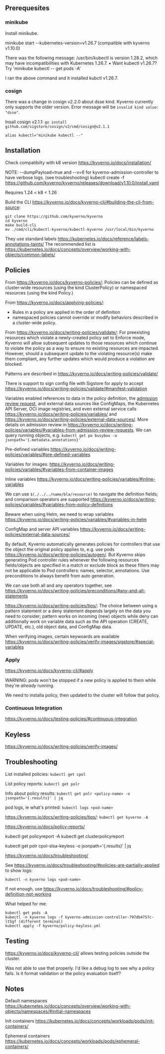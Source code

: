 ## Prerequesites

### minikube

Install minikube.

minikube start --kubernetes-version=v1.26.7 (compatible with kyverno v1.10.0)

There was the following message:
/usr/bin/kubectl is version 1.28.2, which may have incompatibilities with Kubernetes 1.26.7.
    ▪ Want kubectl v1.26.7? Try 'minikube kubectl -- get pods -A'

I ran the above command and it installed kubctl v1.26.7.

### cosign

There was a change in cosign v2.2.0 about dsse kind. Kyverno currently only supports the older version.
Error message will be `invalid kind value: "dsse"`.

Insall cosign v2.1.1: `go install github.com/sigstore/cosign/v2/cmd/cosign@v2.1.1`

`alias kubectl="minikube kubectl --"`

## Installation

Check compatibilty with k8 version https://kyverno.io/docs/installation/

NOTE: --dumpPayload=true and --v=6 for kyverno-admission-controller to have verbose logs. (see troubleshooting)
kubectl create -f https://github.com/kyverno/kyverno/releases/download/v1.10.0/install.yaml

Requires 1.24 < k8 < 1.26

Build the CLI https://kyverno.io/docs/kyverno-cli/#building-the-cli-from-source:

```
git clone https://github.com/kyverno/kyverno
cd kyverno
make build-cli
mv ./cmd/cli/kubectl-kyverno/kubectl-kyverno /usr/local/bin/kyverno
```

They use standard labels https://kubernetes.io/docs/reference/labels-annotations-taints/
The recommended list is https://kubernetes.io/docs/concepts/overview/working-with-objects/common-labels/

## Policies

From https://kyverno.io/docs/kyverno-policies/: Policies can be defined as cluster-wide resources (using the kind ClusterPolicy) or namespaced resources (using the kind Policy.) 

From https://kyverno.io/docs/applying-policies/:
- Rules in a policy are applied in the order of definition 
- namespaced policies cannot override or modify behaviors described in a cluster-wide policy.

From https://kyverno.io/docs/writing-policies/validate/: For preexisting resources which violate a newly-created policy set to Enforce mode, Kyverno will allow subsequent updates to those resources which continue to violate the policy as a way to ensure no existing resources are impacted. However, should a subsequent update to the violating resource(s) make them compliant, any further updates which would produce a violation are blocked.

Patterns are described in https://kyverno.io/docs/writing-policies/validate/

There is support to sign config file with Sigstore for apply to accept https://kyverno.io/docs/writing-policies/validate/#manifest-validation

Variables enabled references to data in the policy definition, the [admission review request](https://kubernetes.io/docs/reference/access-authn-authz/extensible-admission-controllers/#request), and external data sources like ConfigMaps, the Kubernetes API Server, OCI image registries, and even external service calls https://kyverno.io/docs/writing-policies/variables/ and https://kyverno.io/docs/writing-policies/external-data-sources/. More details on admission review in https://kyverno.io/docs/writing-policies/variables/#variables-from-admission-review-requests. We can query running objects, e.g. `kubectl get po busybox -o jsonpath='{.metadata.annotations}'`

Pre-defined variables https://kyverno.io/docs/writing-policies/variables/#pre-defined-variables

Variables for images: https://kyverno.io/docs/writing-policies/variables/#variables-from-container-images

Inline variables https://kyverno.io/docs/writing-policies/variables/#inline-variables

We can use `$(./../../name/bla/resource)` to navigate the definition fields; and comparison operators are supported https://kyverno.io/docs/writing-policies/variables/#variables-from-policy-definitions

Beware when using Helm, we need to wrap variables https://kyverno.io/docs/writing-policies/variables/#variables-in-helm

ConfigMap and server API variables https://kyverno.io/docs/writing-policies/external-data-sources/

By default, Kyverno automatically generates policies for controllers that use the object the original policy applies to, e.g. use pods https://kyverno.io/docs/writing-policies/autogen/. But Kyverno skips generating Pod controller rules whenever the following resources fields/objects are specified in a match or exclude block as these filters may not be applicable to Pod controllers: names, selector, annotations. Use preconditions to always benefit from auto generation.

We can use both all and any operators together, see https://kyverno.io/docs/writing-policies/preconditions/#any-and-all-statements

https://kyverno.io/docs/writing-policies/tips/: The choice between using a pattern statement or a deny statement depends largely on the data you need to consider; pattern works on incoming (new) objects while deny can additionally work on variable data such as the API operation (CREATE, UPDATE, etc.), old object data, and ConfigMap data.

When verifying images, certain keywoards are available https://kyverno.io/docs/writing-policies/verify-images/sigstore/#special-variables

### Apply

https://kyverno.io/docs/kyverno-cli/#apply

WARNING: pods won't be stopped if a new policy is applied to them while they're _already_ running.

We need to installa policy, then updated to the cluster will follow that policy.

### Continuous Integration

https://kyverno.io/docs/testing-policies/#continuous-integration

## Keyless

https://kyverno.io/docs/writing-policies/verify-images/

## Troubleshooting

List installed policies: `kubectl get cpol`

List policy reports: `kubectl get polr`

Info about policy results: `kubectl get polr <policy-name> -o jsonpath='{.results}' | jq`

pod logs, ie what's printed: `kubectl logs <pod-name>`

https://kyverno.io/docs/writing-policies/tips/: `kubectl get kyverno -A`


https://kyverno.io/docs/policy-reports/

kubectl get policyreport -A
kubectl get clusterpolicyreport

kubectl get polr cpol-slsa-keyless -o jsonpath='{.results}' | jq

https://kyverno.io/docs/troubleshooting/

See https://kyverno.io/docs/troubleshooting/#policies-are-partially-applied to show logs:

```
kubectl -n kyverno logs <pod-name>
```

If not enough, use https://kyverno.io/docs/troubleshooting/#policy-definition-not-working

What helped for me:

```
kubectl get pods -A
kubectl -n kyverno logs -f kyverno-admission-controller-797db4757c-lt5gf (different terminal)
kubectl apply -f kyverno/policy-keyless.yml
```

## Testing

https://kyverno.io/docs/kyverno-cli/ allows testing policies outside the cluster.

Was not able to use that properly. I'd like a debug log to see why a policy fails. Is it format validation or the policy evaluation itself?

## Notes

Default namespaces https://kubernetes.io/docs/concepts/overview/working-with-objects/namespaces/#initial-namespaces

Init containers https://kubernetes.io/docs/concepts/workloads/pods/init-containers/

Ephemeral containers https://kubernetes.io/docs/concepts/workloads/pods/ephemeral-containers/
